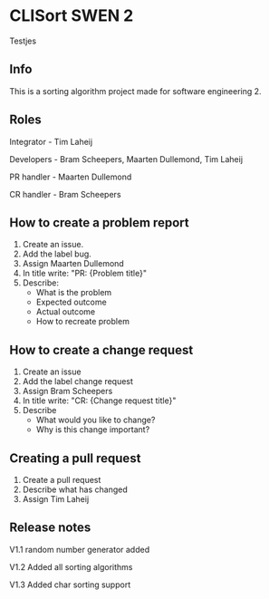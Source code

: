 # CLISort SWEN 2

Testjes

## Info

This is a sorting algorithm project made for software engineering 2.

## Roles

Integrator - Tim Laheij

Developers - Bram Scheepers,
             Maarten Dullemond,
             Tim Laheij
             
PR handler - Maarten Dullemond

CR handler - Bram Scheepers

## How to create a problem report

1. Create an issue.
2. Add the label bug.
3. Assign Maarten Dullemond
4. In title write: "PR: {Problem title}"
5. Describe:
    * What is the problem
    * Expected outcome
    * Actual outcome
    * How to recreate problem

## How to create a change request

1. Create an issue
2. Add the label change request
3. Assign Bram Scheepers
4. In title write: "CR: {Change request title}"
5. Describe
    * What would you like to change?
    * Why is this change important?

## Creating a pull request

1. Create a pull request
2. Describe what has changed
3. Assign Tim Laheij

## Release notes

V1.1 random number generator added

V1.2 Added all sorting algorithms

V1.3 Added char sorting support
